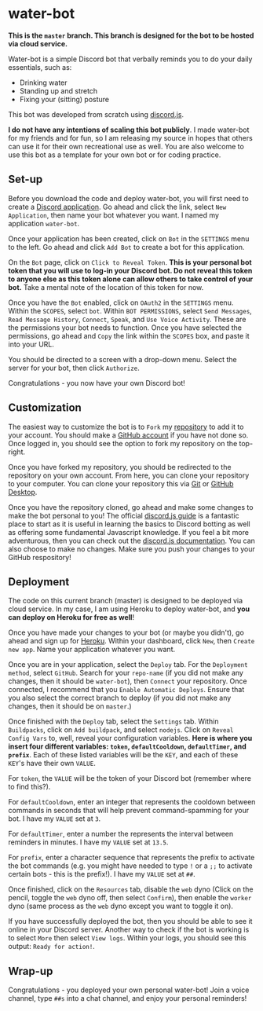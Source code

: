 # water-bot

**This is the `master` branch. This branch is designed for the bot to be hosted via cloud service.**

Water-bot is a simple Discord bot that verbally reminds you to do your daily essentials, such as:

- Drinking water
- Standing up and stretch
- Fixing your (sitting) posture

This bot was developed from scratch using [discord.js](https://discord.js.org/#/).

**I do not have any intentions of scaling this bot publicly**. I made water-bot for my friends and for fun, so I am releasing my source in hopes that others can use it for their own recreational use as well. You are also welcome to use this bot as a template for your own bot or for coding practice.

## Set-up

Before you download the code and deploy water-bot, you will first need to create a [Discord application](https://discord.com/developers/applications). Go ahead and click the link, select `New Application`, then name your bot whatever you want. I named my application `water-bot`.

Once your application has been created, click on `Bot` in the `SETTINGS` menu to the left. Go ahead and click `Add Bot` to create a bot for this application.

On the `Bot` page, click on `Click to Reveal Token`. **This is your personal bot token that you will use to log-in your Discord bot. Do not reveal this token to anyone else as this token alone can allow others to take control of your bot.** Take a mental note of the location of this token for now.

Once you have the `Bot` enabled, click on `OAuth2` in the `SETTINGS` menu. Within the `SCOPES`, select `bot`. Within `BOT PERMISSIONS`, select `Send Messages`, `Read Message History`, `Connect`, `Speak`, and `Use Voice Activity`. These are the permissions your bot needs to function. Once you have selected the permissions, go ahead and `Copy` the link within the `SCOPES` box, and paste it into your URL.

You should be directed to a screen with a drop-down menu. Select the server for your bot, then click `Authorize`.

Congratulations - you now have your own Discord bot!

## Customization

The easiest way to customize the bot is to `Fork` my [repository](https://github.com/blbudima/water-bot) to add it to your account. You should make a [GitHub account](https://github.com/join) if you have not done so. Once logged in, you should see the option to fork my repository on the top-right.

Once you have forked my repository, you should be redirected to the repository on your own account. From here, you can clone your repository to your computer. You can clone your repository this via [Git](https://git-scm.com/docs/git-clone) or [GitHub Desktop](https://desktop.github.com/).

Once you have the repository cloned, go ahead and make some changes to make the bot personal to you! The official [discord.js guide](https://discordjs.guide/) is a fantastic place to start as it is useful in learning the basics to Discord botting as well as offering some fundamental Javascript knowledge. If you feel a bit more adventurous, then you can check out the [discord.js documentation](https://discord.js.org/#/docs/main/stable/general/welcome). You can also choose to make no changes. Make sure you push your changes to your GitHub respository!

## Deployment

The code on this current branch (master) is designed to be deployed via cloud service. In my case, I am using Heroku to deploy water-bot, and **you can deploy on Heroku for free as well**!

Once you have made your changes to your bot (or maybe you didn't), go ahead and sign up for [Heroku](https://dashboard.heroku.com/apps). Within your dashboard, click `New`, then `Create new app`. Name your application whatever you want.

Once you are in your application, select the `Deploy` tab. For the `Deployment method`, select `GitHub`. Search for your `repo-name` (if you did not make any changes, then it should be `water-bot`), then `Connect` your repository. Once connected, I recommend that you `Enable Automatic Deploys`. Ensure that you also select the correct branch to deploy (if you did not make any changes, then it should be on `master`.)

Once finished with the `Deploy` tab, select the `Settings` tab. Within `Buildpacks`, click on `Add buildpack`, and select `nodejs`. Click on `Reveal Config Vars` to, well, reveal your configuration variables. **Here is where you insert four different variables: `token`, `defaultCooldown`, `defaultTimer`, and `prefix`**. Each of these listed variables will be the `KEY`, and each of these `KEY`'s have their own `VALUE`.

For `token`, the `VALUE` will be the token of your Discord bot (remember where to find this?).

For `defaultCooldown`, enter an integer that represents the cooldown between commands in seconds that will help prevent command-spamming for your bot. I have my `VALUE` set at `3`.

For `defaultTimer`, enter a number the represents the interval between reminders in minutes. I have my `VALUE` set at `13.5`.

For `prefix`, enter a character sequence that represents the prefix to activate the bot commands (e.g. you might have needed to type `!` or a `;;` to activate certain bots - this is the prefix!). I have my `VALUE` set at `##`.

Once finished, click on the `Resources` tab, disable the `web` dyno (Click on the pencil, toggle the `web` dyno off, then select `Confirm`), then enable the `worker` dyno (same process as the `web` dyno except you want to toggle it on).

If you have successfully deployed the bot, then you should be able to see it online in your Discord server. Another way to check if the bot is working is to select `More` then select `View logs`. Within your logs, you should see this output: `Ready for action!`.

## Wrap-up

Congratulations - you deployed your own personal water-bot! Join a voice channel, type `##s` into a chat channel, and enjoy your personal reminders!
